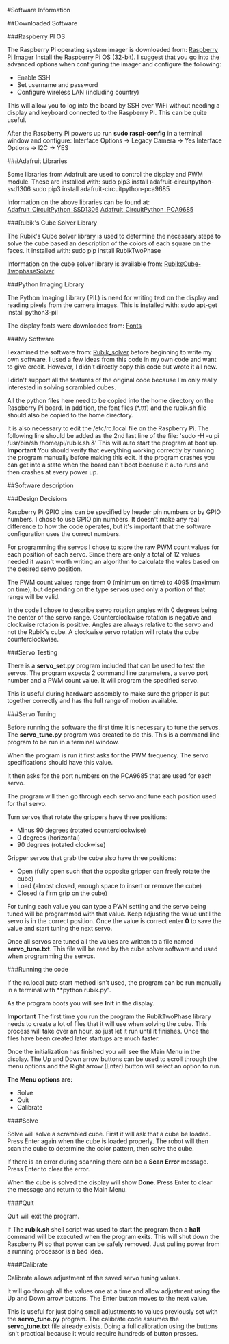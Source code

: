 #Software Information

##Downloaded Software

###Raspberry PI OS

The Raspberry Pi operating system imager is downloaded from:
[Raspberry Pi Imager](https://www.raspberrypi.com/software/)
Install the Raspberry Pi OS (32-bit).
I suggest that you go into the advanced options when configuring the imager
and configure the following:
- Enable SSH
- Set username and password
- Configure wireless LAN (including country)

This will allow you to log into the board by SSH over WiFi without needing
a display and keyboard connected to the Raspberry Pi. This can be quite
useful.

After the Raspberry Pi powers up run **sudo raspi-config** in a terminal
window and configure:
Interface Options -> Legacy Camera -> Yes
Interface Options -> I2C -> YES

###Adafruit Libraries

Some libraries from Adafruit are used to control the display and PWM module.
These are installed with:
sudo pip3 install adafruit-circuitpython-ssd1306
sudo pip3 install adafruit-circuitpython-pca9685

Information on the above libraries can be found at:
[Adafruit_CircuitPython_SSD1306](https://github.com/adafruit/Adafruit_CircuitPython_SSD1306)
[Adafruit_CircuitPython_PCA9685](https://github.com/adafruit/Adafruit_CircuitPython_PCA9685)

###Rubik's Cube Solver Library

The Rubik's Cube solver library is used to determine the necessary steps to
solve the cube based an description of the colors of each square on the faces. 
It installed with:
sudo pip install RubikTwoPhase

Information on the cube solver library is available from:
[RubiksCube-TwophaseSolver](https://github.com/hkociemba/RubiksCube-TwophaseSolver)

###Python Imaging Library

The Python Imaging Library (PIL) is need for writing text on the display and
reading pixels from the camera images.
This is installed with:
sudo apt-get install python3-pil

The display fonts were downloaded from:
[Fonts](https://www.dafont.com/bitmap.php)


###My Software

I examined the software from:
[Rubik_solver](https://github.com/DrVoHo/Rubik_solver)
before beginning to write my own software. I used a few ideas from this code in
my own code and want to give credit. However, I didn't directly copy this code
but wrote it all new.

I didn't support all the features of the original code because I'm only
really interested in solving scrambled cubes.

All the python files here need to be copied into the home directory on the
Raspberry Pi board. In addition, the font files (*.ttf) and the rubik.sh file
should also be copied to the home directory.

It is also necessary to edit the /etc/rc.local file on the Raspberry Pi.
The following line should be added as the 2nd last line of the file:
'sudo -H -u pi /usr/bin/sh /home/pi/rubik.sh &'
This will auto start the program at boot up.
**Important** You should verify that everything working correctly by running the
program manually before making this edit. If the program crashes you can get
into a state when the board can't boot because it auto runs and then crashes
at every power up.

##Software description

###Design Decisions

Raspberry Pi GPIO pins can be specified by header pin numbers or by GPIO
numbers. I chose to use GPIO pin numbers. It doesn't make any real difference
to how the code operates, but it's important that the software configuration
uses the correct numbers.

For programming the servos I chose to store the raw PWM count values for each
position of each servo. Since there are only a total of 12 values needed it
wasn't worth writing an algorithm to calculate the vales based on the desired
servo position.

The PWM count values range from 0 (minimum on time) to 4095 (maximum on time),
but depending on the type servos used only a portion of that range will be valid.

In the code I chose to describe servo rotation angles with 0 degrees being the
center of the servo range. Counterclockwise rotation is negative and clockwise
rotation is positive. Angles are always relative to the servo and not the
Rubik's cube. A clockwise servo rotation will rotate the cube counterclockwise.

###Servo Testing

There is a **servo_set.py** program included that can be used to test the
servos. The program expects 2 command line parameters, a servo port number
and a PWM count value. It will program the specified servo.

This is useful during hardware assembly to make sure the gripper is put
together correctly and has the full range of motion available.

###Servo Tuning

Before running the software the first time it is necessary to tune the servos.
The **servo_tune.py** program was created to do this. This is a command line
program to be run in a terminal window.

When the program is run it first asks for the PWM frequency. The servo
specifications should have this value.

It then asks for the port numbers on the PCA9685 that are used for each servo.

The program will then go through each servo and tune each position used for
that servo.

Turn servos that rotate the grippers have three positions:
- Minus 90 degrees (rotated counterclockwise)
- 0 degrees (horizontal)
- 90 degrees (rotated clockwise)

Gripper servos that grab the cube also have three positions:
- Open (fully open such that the opposite gripper can freely rotate the cube)
- Load (almost closed, enough space to insert or remove the cube)
- Closed (a firm grip on the cube)

For tuning each value you can type a PWN setting and the servo being tuned will
be programmed with that value. Keep adjusting the value until the servo is in
the correct position. Once the value is correct enter **0** to save the value
and start tuning the next servo.

Once all servos are tuned all the values are written to a file named
**servo_tune.txt**. This file will be read by the cube solver software and used
when programming the servos.

###Running the code

If the rc.local auto start method isn't used, the program can be run manually
in a terminal with **python rubik.py".

As the program boots you will see **Init** in the display.

**Important** The first time you run the program the RubikTwoPhase library
needs to create a lot of files that it will use when solving the cube.
This process will take over an hour, so just let it run until it finishes.
Once the files have been created later startups are much faster.

Once the initialization has finished you will see the Main Menu in the display.
The Up and Down arrow buttons can be used to scroll through the menu options
and the Right arrow (Enter) button will select an option to run.

**The Menu options are:**
- Solve
- Quit
- Calibrate

####Solve

Solve will solve a scrambled cube. First it will ask that a cube be loaded.
Press Enter again when the cube is loaded properly. The robot will then scan
the cube to determine the color pattern, then solve the cube.

If there is an error during scanning there can be a **Scan Error** message.
Press Enter to clear the error.

When the cube is solved the display will show **Done**. Press Enter to clear
the message and return to the Main Menu.

####Quit

Quit will exit the program.

If The **rubik.sh** shell script was used to start the program then a **halt**
command will be executed when the program exits. This will shut down the
Raspberry Pi so that power can be safely removed. Just pulling power from a
running processor is a bad idea.

####Calibrate

Calibrate allows adjustment of the saved servo tuning values.

It will go through all the values one at a time and allow adjustment using the
Up and Down arrow buttons. The Enter button moves to the next value.

This is useful for just doing small adjustments to values previously set with
the **servo_tune.py** program.
The calibrate code assumes the **servo_tune.txt** file already exists.
Doing a full calibration using the buttons isn't practical because it would
require hundreds of button presses.